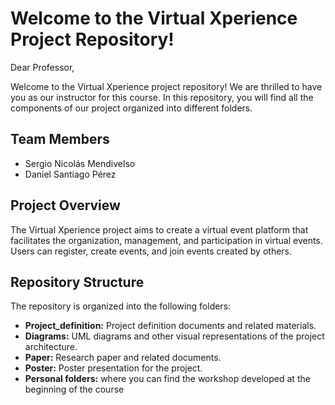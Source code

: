 # Welcome to the Virtual Xperience Project Repository!

Dear Professor,

Welcome to the Virtual Xperience project repository! We are thrilled to have you as our instructor for this course. In this repository, you will find all the components of our project organized into different folders.

## Team Members
- Sergio Nicolás Mendivelso
- Daniel Santiago Pérez

## Project Overview
The Virtual Xperience project aims to create a virtual event platform that facilitates the organization, management, and participation in virtual events. Users can register, create events, and join events created by others.

## Repository Structure
The repository is organized into the following folders:
- **Project_definition:** Project definition documents and related materials.
- **Diagrams:** UML diagrams and other visual representations of the project architecture.
- **Paper:** Research paper and related documents.
- **Poster:** Poster presentation for the project.
- **Personal folders:** where you can find the workshop developed at the beginning of the course
